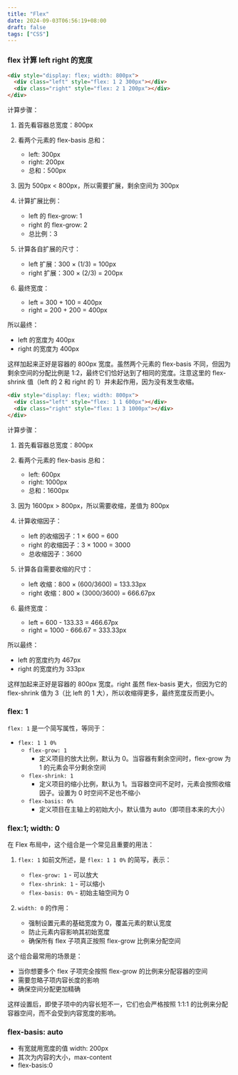 ```yaml
---
title: "Flex"
date: 2024-09-03T06:56:19+08:00
draft: false
tags: ["CSS"]
---
```


### flex 计算 left right 的宽度

```html
<div style="display: flex; width: 800px">
  <div class="left" style="flex: 1 2 300px"></div>
  <div class="right" style="flex: 2 1 200px"></div>
</div>
```

计算步骤：

1. 首先看容器总宽度：800px

2. 看两个元素的 flex-basis 总和：

   - left: 300px
   - right: 200px
   - 总和：500px

3. 因为 500px < 800px，所以需要扩展，剩余空间为 300px

4. 计算扩展比例：

   - left 的 flex-grow: 1
   - right 的 flex-grow: 2
   - 总比例：3

5. 计算各自扩展的尺寸：

   - left 扩展：300 × (1/3) = 100px
   - right 扩展：300 × (2/3) = 200px

6. 最终宽度：
   - left = 300 + 100 = 400px
   - right = 200 + 200 = 400px

所以最终：

- left 的宽度为 400px
- right 的宽度为 400px

这样加起来正好是容器的 800px 宽度。虽然两个元素的 flex-basis 不同，但因为剩余空间的分配比例是 1:2，最终它们恰好达到了相同的宽度。注意这里的 flex-shrink 值（left 的 2 和 right 的 1）并未起作用，因为没有发生收缩。

```html
<div style="display: flex; width: 800px">
  <div class="left" style="flex: 1 1 600px"></div>
  <div class="right" style="flex: 1 3 1000px"></div>
</div>
```

计算步骤：

1. 首先看容器总宽度：800px

2. 看两个元素的 flex-basis 总和：

   - left: 600px
   - right: 1000px
   - 总和：1600px

3. 因为 1600px > 800px，所以需要收缩，差值为 800px

4. 计算收缩因子：

   - left 的收缩因子：1 × 600 = 600
   - right 的收缩因子：3 × 1000 = 3000
   - 总收缩因子：3600

5. 计算各自需要收缩的尺寸：

   - left 收缩：800 × (600/3600) = 133.33px
   - right 收缩：800 × (3000/3600) = 666.67px

6. 最终宽度：
   - left = 600 - 133.33 = 466.67px
   - right = 1000 - 666.67 = 333.33px

所以最终：

- left 的宽度约为 467px
- right 的宽度约为 333px

这样加起来正好是容器的 800px 宽度。right 虽然 flex-basis 更大，但因为它的 flex-shrink 值为 3（比 left 的 1 大），所以收缩得更多，最终宽度反而更小。

### flex: 1

`flex: 1` 是一个简写属性，等同于：

- `flex: 1 1 0%`
  - `flex-grow: 1`
    - 定义项目的放大比例，默认为 0。当容器有剩余空间时，flex-grow 为 1 的元素会平分剩余空间
  - `flex-shrink: 1`
    - 定义项目的缩小比例，默认为 1。当容器空间不足时，元素会按照收缩因子。设置为 0 时空间不足也不缩小
  - `flex-basis: 0%`
    - 定义项目在主轴上的初始大小，默认值为 auto（即项目本来的大小）

### flex:1; width: 0

在 Flex 布局中，这个组合是一个常见且重要的用法：

1. `flex: 1` 如前文所述，是 `flex: 1 1 0%` 的简写，表示：

   - `flex-grow: 1` - 可以放大
   - `flex-shrink: 1` - 可以缩小
   - `flex-basis: 0%` - 初始主轴空间为 0

2. `width: 0` 的作用：
   - 强制设置元素的基础宽度为 0，覆盖元素的默认宽度
   - 防止元素内容影响其初始宽度
   - 确保所有 flex 子项真正按照 flex-grow 比例来分配空间

这个组合最常用的场景是：

- 当你想要多个 flex 子项完全按照 flex-grow 的比例来分配容器的空间
- 需要忽略子项内容长度的影响
- 确保空间分配更加精确

这样设置后，即使子项中的内容长短不一，它们也会严格按照 1:1:1 的比例来分配容器空间，而不会受到内容宽度的影响。

### flex-basis: auto

- 有宽就用宽度的值 width: 200px
- 其次为内容的大小，max-content
- flex-basis:0
